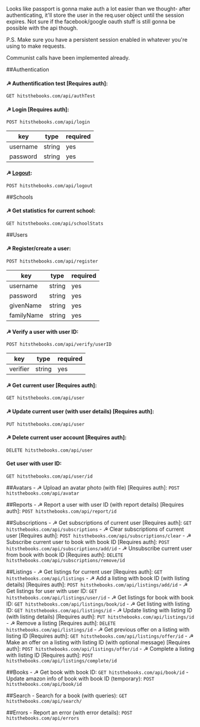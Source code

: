 Looks like passport is gonna make auth a lot easier than we thought- after authenticating, it'll store the user in the req.user object until the session expires. Not sure if the facebook/google oauth stuff is still gonna be possible with the api though.

P.S. Make sure you have a persistent session enabled in whatever you're using to make requests.

Communist calls have been implemented already.

##Authentication
#### ☭ Authentification test [Requires auth]:

`GET hitsthebooks.com/api/authTest`

#### ☭ Login [Requires auth]:

`POST hitsthebooks.com/api/login`

| key       | type    | required |
| --------- | ------- | -------- |
| username  | string  | yes      |
| password  | string  | yes      |

#### ☭ [Logout](http://stackoverflow.com/questions/3521290/logout-get-or-post):

`POST hitsthebooks.com/api/logout`
	
##Schools
#### ☭ Get statistics for current school:

`GET hitsthebooks.com/api/schoolStats`
	
##Users
#### ☭ Register/create a user:

`POST hitsthebooks.com/api/register`

| key        | type    | required |
| ---------- | ------- | -------- |
| username   | string  | yes      |
| password   | string  | yes      |
| givenName  | string  | yes      |
| familyName | string  | yes      |

#### ☭ Verify a user with user ID:
`POST hitsthebooks.com/api/verify/userID`

| key       | type    | required |
| --------- | ------- | -------- |
| verifier  | string  | yes      |

#### ☭ Get current user [Requires auth]: 

`GET hitsthebooks.com/api/user`

#### ☭ Update current user (with user details) [Requires auth]: 

`PUT hitsthebooks.com/api/user`

#### ☭ Delete current user account [Requires auth]:

`DELETE hitsthebooks.com/api/user`

#### Get user with user ID:

`GET hitsthebooks.com/api/user/id`	
	
##Avatars
	- ☭ Upload an avatar photo (with file) [Requires auth]:
	`POST hitsthebooks.com/api/avatar`

##Reports
	- ☭ Report a user with user ID (with report details) [Requires auth]:
	`POST hitsthebooks.com/api/report/id`
	
##Subscriptions
	- ☭ Get subscriptions of current user [Requires auth]:
	`GET hitsthebooks.com/api/subscriptions`
	- ☭ Clear subscriptions of current user [Requires auth]:
	`POST hitsthebooks.com/api/subscriptions/clear`
	- ☭ Subscribe current user to book with book ID [Requires auth]:
	`POST hitsthebooks.com/api/subscriptions/add/id`
	- ☭ Unsubscribe current user from book with book ID [Requires auth]:
	`DELETE hitsthebooks.com/api/subscriptions/remove/id`
	
##Listings
	- ☭ Get listings for current user [Requires auth]:
	`GET hitsthebooks.com/api/listings` 
	- ☭ Add a listing with book ID (with listing details) [Requires auth]:
	`POST hitsthebooks.com/api/listings/add/id`
	- ☭ Get listings for user with user ID: 
	`GET hitsthebooks.com/api/listings/user/id`
	- ☭ Get listings for book with book ID:
	`GET hitsthebooks.com/api/listings/book/id`
	- ☭ Get listing with listing ID:
	`GET hitsthebooks.com/api/listings/id`
	- ☭ Update listing with listing ID (with listing details) [Requires auth]:
	`PUT hitsthebooks.com/api/listings/id`
	- ☭ Remove a listing [Requires auth]:
	`DELETE hitsthebooks.com/api/listings/id`
	- ☭ Get previous offer on a listing with listing ID [Requires auth]:
	`GET hitsthebooks.com/api/listings/offer/id`
	- ☭ Make an offer on a listing with listing ID (with optional message) [Requires auth]:
	`POST hitsthebooks.com/api/listings/offer/id`
	- ☭ Complete a listing with listing ID [Requires auth]:
	`POST hitsthebooks.com/api/listings/complete/id`
	
##Books
	- ☭ Get book with book ID:
	`GET hitsthebooks.com/api/book/id`
	- Update amazon info of book with book ID (temporary):
	`POST hitsthebooks.com/api/book/id`

##Search
	- Search for a book (with queries):
	`GET hitsthebooks.com/api/search/`

##Errors
	- Report an error (with error details):
	`POST hitsthebooks.com/api/errors`
